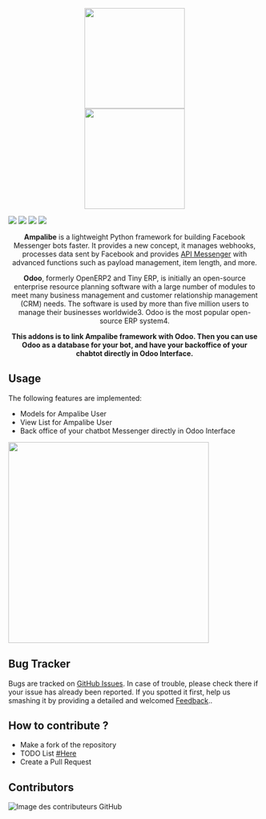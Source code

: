 <p align="center"> 
<img height="200" src="https://github.com/rivo2302/ampalibe_odoo/raw/15.0/ampalibe/static/description/icon.png"/><br/>
<img height="200" src="https://github.com/rivo2302/ampalibe_odoo/raw/15.0/ampalibe/static/img/odoo.png"/>
</p>
<a href='https://github.com/iTeam-S/Ampalibe/#'><img src='https://img.shields.io/badge/maturity-Production%2FStable-green.png'/></a>
<a href='http://www.gnu.org/licenses/lgpl-3.0-standalone.html'><img src='https://img.shields.io/badge/licence-LGPL--3-blue.png'/></a>
<a href='https://github.com/rivo2302/ampalibe_odoo'><img src='https://img.shields.io/badge/github-rivo2302%2Fampalibe_odoo-lightgray.png?logo=github'/></a>
<a href='https://runbot.odoo-community.org/runbot/162/15.0'><img src='https://img.shields.io/badge/runbot-Try%20me-875A7B.png'/></a>
<div align="center">
<p>
    <b>Ampalibe</b> is a lightweight Python framework for building Facebook Messenger bots faster.
    It provides a new concept, it manages webhooks, processes data sent by Facebook and provides <a href="https://developers.facebook.com/docs/messenger-platform/">API Messenger</a> with advanced functions such as payload management, item length, and more.
</p>
<p>
    <b>Odoo</b>, formerly OpenERP2 and Tiny ERP, is initially an open-source enterprise resource planning software with a large number of modules to meet many business management and customer relationship management (CRM) needs. The software is used by more than five million users to manage their businesses worldwide3. Odoo is the most popular open-source ERP system4.
</p>
<p>
    <b>
    This addons is to link Ampalibe framework with Odoo. Then you can use Odoo as a database for your bot, and have your backoffice of your chabtot directly in Odoo Interface.
    </b>
</p>
</div>


## Usage 

The following features are implemented:

* Models for Ampalibe User
* View List for Ampalibe User
* Back office of your chatbot Messenger directly in Odoo Interface

<img height="400" src="https://raw.githubusercontent.com/rivo2302/ampalibe_odoo/15.0/ampalibe/static/img/user_case.gif"/>

## Bug Tracker

Bugs are tracked on  <a href="https://github.com/rivo2302/ampalibe_odoo/issues">GitHub Issues</a>.
In case of trouble, please check there if your issue has already been reported.
If you spotted it first, help us smashing it by providing a detailed and welcomed <a href="https://github.com/rivo2302/ampalibe_odoo/issues">Feedback</a>..

## How to contribute ?

- Make a fork of the repository
- TODO List <a href="https://github.com/rivo2302/ampalibe_odoo/issues/"> #Here </a>
- Create a Pull Request 

## Contributors

![Image des contributeurs GitHub](https://contrib.rocks/image?repo=rivo2302/ampalibe_odoo)

